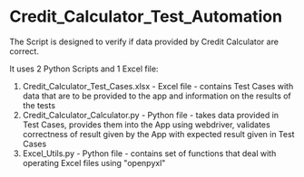 # Credit_Calculator_Test_Automation
The Script is designed to verify if data provided by Credit Calculator are correct.

It uses 2 Python Scripts and 1 Excel file:

1)  Credit_Calculator_Test_Cases.xlsx - Excel file - contains Test Cases with data that are to be provided to the app and information on the results of the tests
2)  Credit_Calculator_Calculator.py - Python file - takes data provided in Test Cases, provides them into the App using webdriver, validates correctness of result given by the App with expected result given in Test Cases
3)  Excel_Utils.py - Python file - contains set of functions that deal with operating Excel files using "openpyxl"

